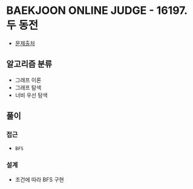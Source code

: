 # BAEKJOON ONLINE JUDGE - 16197. 두 동전

- [문제출처](https://www.acmicpc.net/problem/16197 '16197. 두 동전')

## 알고리즘 분류

- 그래프 이론
- 그래프 탐색
- 너비 우선 탐색

## 풀이

### 접근

- `BFS`

### 설계

- 조건에 따라 BFS 구현
